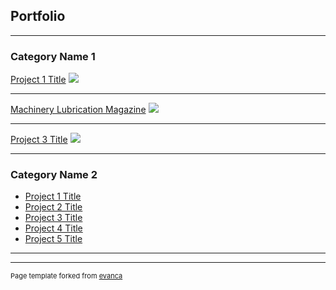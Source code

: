 ## Portfolio

---

### Category Name 1 

[Project 1 Title](/sample_page)
<img src="images/dummy_thumbnail.jpg?raw=true"/>

---
[Machinery Lubrication Magazine](https://www.e-digitaleditions.com/i/1206285-ml-jan-feb-2020-digital-edition/0?m4=)
<img src="images/dummy_thumbnail.jpg?raw=true"/>

---
[Project 3 Title](http://example.com/)
<img src="images/dummy_thumbnail.jpg?raw=true"/>

---

### Category Name 2

- [Project 1 Title](http://example.com/)
- [Project 2 Title](http://example.com/)
- [Project 3 Title](http://example.com/)
- [Project 4 Title](http://example.com/)
- [Project 5 Title](http://example.com/)

---




---
<p style="font-size:11px">Page template forked from <a href="https://github.com/evanca/quick-portfolio">evanca</a></p>
<!-- Remove above link if you don't want to attibute -->
